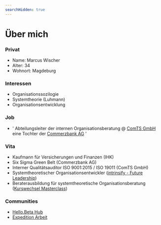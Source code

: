 ```yaml
---
searchHidden: true
---
```


# Über mich

### Privat

- Name: Marcus Wischer
- Alter: 34
- Wohnort: Magdeburg

### Interessen

- Organisationssozilogie
- Systemtheorie (Luhmann)
- Organisationsentwicklung

### Job

* '
  Abteilungsleiter der internen Organisationsberatung @ [ComTS GmbH](https://comts.de) 
  eine Tochter der [Commerzbank AG](https://commerzbank.de)
  '
### Vita

- Kaufmann für Versicherungen und Finanzen (IHK)
- Six Sigma Green Belt (Commerzbank AG)
- Interner Qualitätsauditor ISO 9001:2015 / ISO 19011 (ComTS GmbH)
- Systemtheoretischer Organisationsentwickler ([intrinsify - Future Leadership](https://intrinsify.de))
- Beraterausbildung für systemtheoretische Organisationsberatung ([Kurswechsel Masterclass](https://kurswechsel.jetzt))

### Communities

- [Hello.Beta Hub](https://hello-beta.org)
- [Expedition Arbeit](https://www.expedition-arbeit.de)

